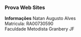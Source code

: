 ### Prova Web Sites

**Informações**
Natan Augusto Alves 
<br>
Matricula: RA00730590
<br>
Faculdade Metodista Granbery JF 
